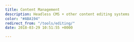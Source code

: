 ```yaml
---
title: Content Management
description: Headless CMS + other content editing systems
color: "#ABA194"
redirect_from: "/tools/editing/"
date: 2018-03-29 10:51:55 +0000

---
```

